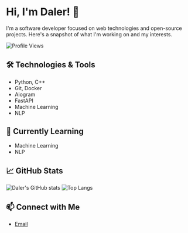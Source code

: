 # Hi, I'm Daler! 👋

I'm a software developer focused on web technologies and open-source projects. Here's a snapshot of what I'm working on and my interests.

![Profile Views](https://komarev.com/ghpvc/?username=DarkSteelD&color=green)

## 🛠️ Technologies & Tools
- Python, C++
- Git, Docker
- Aiogram
- FastAPI
- Machine Learning
- NLP

## 🌱 Currently Learning
- Machine Learning
- NLP

## 📈 GitHub Stats
![Daler's GitHub stats](https://github-readme-stats.vercel.app/api?username=DarkSteelD&show_icons=true&theme=radical)
![Top Langs](https://github-readme-stats.vercel.app/api/top-langs/?username=DarkSteelD&layout=compact&theme=radical)

## 📫 Connect with Me
- [Email](mailto:justjoke.exe@gmail.com)

